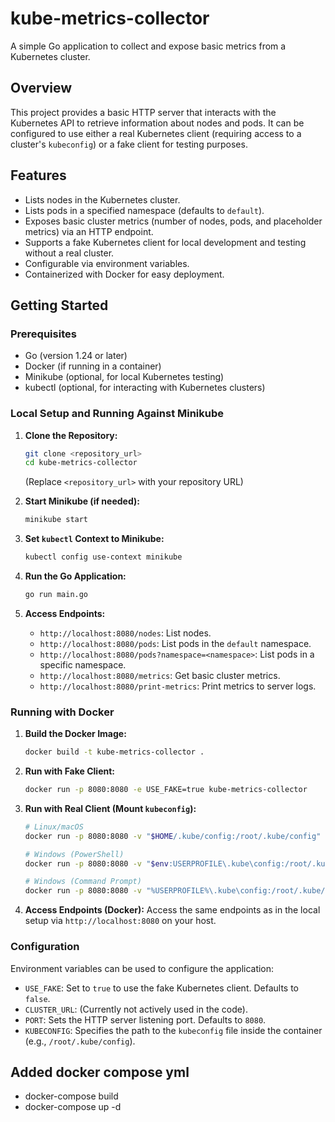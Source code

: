 # kube-metrics-collector

A simple Go application to collect and expose basic metrics from a Kubernetes cluster.

## Overview

This project provides a basic HTTP server that interacts with the Kubernetes API to retrieve information about nodes and pods. It can be configured to use either a real Kubernetes client (requiring access to a cluster's `kubeconfig`) or a fake client for testing purposes.

## Features

* Lists nodes in the Kubernetes cluster.
* Lists pods in a specified namespace (defaults to `default`).
* Exposes basic cluster metrics (number of nodes, pods, and placeholder metrics) via an HTTP endpoint.
* Supports a fake Kubernetes client for local development and testing without a real cluster.
* Configurable via environment variables.
* Containerized with Docker for easy deployment.

## Getting Started

### Prerequisites

* Go (version 1.24 or later)
* Docker (if running in a container)
* Minikube (optional, for local Kubernetes testing)
* kubectl (optional, for interacting with Kubernetes clusters)

### Local Setup and Running Against Minikube

1.  **Clone the Repository:**
    ```bash
    git clone <repository_url>
    cd kube-metrics-collector
    ```
    (Replace `<repository_url>` with your repository URL)

2.  **Start Minikube (if needed):**
    ```bash
    minikube start
    ```

3.  **Set `kubectl` Context to Minikube:**
    ```bash
    kubectl config use-context minikube
    ```

4.  **Run the Go Application:**
    ```bash
    go run main.go
    ```

5.  **Access Endpoints:**
    * `http://localhost:8080/nodes`: List nodes.
    * `http://localhost:8080/pods`: List pods in the `default` namespace.
    * `http://localhost:8080/pods?namespace=<namespace>`: List pods in a specific namespace.
    * `http://localhost:8080/metrics`: Get basic cluster metrics.
    * `http://localhost:8080/print-metrics`: Print metrics to server logs.

### Running with Docker

1.  **Build the Docker Image:**
    ```bash
    docker build -t kube-metrics-collector .
    ```

2.  **Run with Fake Client:**
    ```bash
    docker run -p 8080:8080 -e USE_FAKE=true kube-metrics-collector
    ```

3.  **Run with Real Client (Mount `kubeconfig`):**
    ```bash
    # Linux/macOS
    docker run -p 8080:8080 -v "$HOME/.kube/config:/root/.kube/config" kube-metrics-collector

    # Windows (PowerShell)
    docker run -p 8080:8080 -v "$env:USERPROFILE\.kube\config:/root/.kube/config" kube-metrics-collector

    # Windows (Command Prompt)
    docker run -p 8080:8080 -v "%USERPROFILE%\.kube\config:/root/.kube/config" kube-metrics-collector
    ```

4.  **Access Endpoints (Docker):**
    Access the same endpoints as in the local setup via `http://localhost:8080` on your host.

### Configuration

Environment variables can be used to configure the application:

* `USE_FAKE`: Set to `true` to use the fake Kubernetes client. Defaults to `false`.
* `CLUSTER_URL`: (Currently not actively used in the code).
* `PORT`: Sets the HTTP server listening port. Defaults to `8080`.
* `KUBECONFIG`: Specifies the path to the `kubeconfig` file inside the container (e.g., `/root/.kube/config`).

## Added docker compose yml
* docker-compose build
* docker-compose up -d